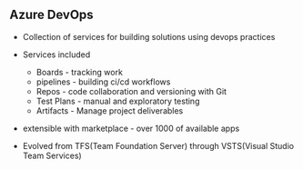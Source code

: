 ## Azure DevOps

- Collection of services for building solutions using devops practices

- Services included

    - Boards - tracking work
    - pipelines - building ci/cd workflows
    - Repos - code collaboration and versioning with Git
    - Test Plans - manual and exploratory testing
    - Artifacts - Manage project deliverables

- extensible with marketplace - over 1000 of available apps
- Evolved from TFS(Team Foundation Server) through VSTS(Visual Studio Team Services)